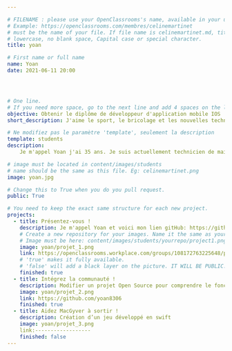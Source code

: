 ```yaml
---

# FILENAME : please use your OpenClassrooms's name, available in your url.
# Example: https://openclassrooms.com/membres/celinemartinet
# must be the name of your file. If file name is celinemartinet.md, title is celinemartinet.
# lowercase, no blank space, Capital case or special character.
title: yoan

# First name or full name
name: Yoan
date: 2021-06-11 20:00




# One line.
# If you need more space, go to the next line and add 4 spaces on the left, as in 'description'.
objective: Obtenir le diplôme de développeur d'application mobile IOS
short_description: J'aime le sport, le bricolage et les nouvelles technologies

# Ne modifiez pas le paramètre 'template', seulement la description
template: students
description:
    Je m'appel Yoan j'ai 35 ans. Je suis actuellement technicien de maintenance industrielle. Je suis une formation de développeur IOS dans le but de me reconvertir. 

# image must be located in content/images/students
# name should be the same as this file. Eg: celinemartinet.png
image: yoan.jpg

# Change this to True when you do you pull request.
public: True

# You need to keep the exact same structure for each new project.
projects:
  - title: Présentez-vous !
    description: Je m'appel Yoan et voici mon lien gitHub: https://github.com/yoan8306 avec mes repos.
    # Create a new repository for your images. Name it the same as your nickname and profile picture.
    # Image must be here: content/images/students/yourrepo/project1.png
    image: yoan/projet_1.png
    link: https://openclassrooms.workplace.com/groups/108172763225648/permalink/775329919843259/
    # 'true' makes it fully available.
    # 'false' will add a black layer on the picture. IT WILL BE PUBLIC!
    finished: true
  - title: Intégrez la communauté !
    description: Modifier un projet Open Source pour comprendre le fonctionnement de Git, de Github et des pull requests. 
    image: yoan/projet_2.png
    link: https://github.com/yoan8306
    finished: true
  - title: Aidez MacGyver à sortir !
    description: Création d’un jeu développé en swift
    image: yoan/projet_3.png
    link:------------------
    finished: false
---
```

